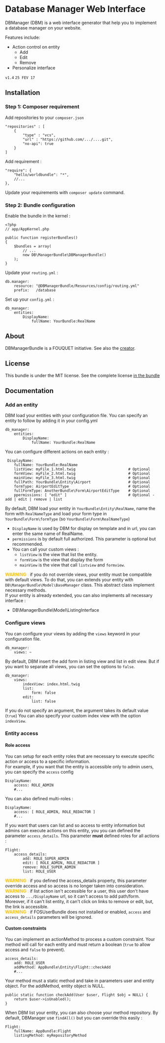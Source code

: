 
# Database Manager Web Interface

DBManager (DBM) is a web interface generator that help you to implement a database manager on your website.

Features include:
* Action control on entity
    * Add
    * Edit
    * Remove
* Personalize interface

`v1.4` `25 FEV 17`

## Installation

### Step 1: Composer requirement

Add repositories to your `composer.json`

    "repositories" : [
        {
            "type" : "vcs",
            "url" : "https://github.com/.../....git",
            "no-api": true
        }
    ]

Add requirement :

    "require": {
        "hello/worldbundle": "*",
        //...
    },

Update your requirements with `composer update` command.

### Step 2: Bundle configuration

Enable the bundle in the kernel :

    <?php
    // app/AppKernel.php

    public function registerBundles()
    {
        $bundles = array(
            // ...
            new DB\ManagerBundle\DBManagerBundle()
        );
    }

Update your `routing.yml` :

    db.manager:
        resource: "@DBManagerBundle/Resources/config/routing.yml"
        prefix:   /database

Set up your `config.yml` :

    db_manager:
        entities:
            DisplayName:
                fullName: YourBundle:RealName

## About

DBManagerBundle is a FOUQUET initiative.
See also the [creator](https://github.com/hugo082).

## License

This bundle is under the MIT license. See the complete license [in the bundle](LICENSE)

## Documentation

### Add an entity

DBM load your entities with your configuration file. You can specify an entity to follow by adding it in your config.yml

    db_manager:
        entities:
            DisplayName:
                fullName: YourBundle:RealName

You can configure different actions on each entity :

     DisplayName:
        fullName: YourBundle:RealName
        listView: myFile_1.html.twig                        # Optional
        formView: myFile_2.html.twig                        # Optional
        mainView: myFile_3.html.twig                        # Optional
        fullPath: YourBundle\Entity\Airport                 # Optional
        formType: AirportEditType                           # Optional
        fullFormType: AnotherBundle\Form\AirportEditType    # Optional
        ppermissions: [ "edit" ]                            # Optional - add | edit | remove | list

By default, DBM load your entity in `YourBundle\Entity\RealName`, name the form with `RealNameType` and load your form type in 
`YourBundle\Form\formType` (so `YourBundle\Form\RealNameType`)
- `DisplayName` is used by DBM for display on template and in url, you can enter the same name of RealName.
- `permissions` is by default full authorized. This parameter is optional but recommended.
- You can call your custom views :
    - `listView` is the view that list the entity.
    - `formView` is the view that display the form
    - `mainView` is the view that call `listview` and `formview`.

<span style="color:#FFC107">**WARNING** :</span> if you do not override views, your entity must be compatible with default views.
To do that, you can extends your entity with `DB\ManagerBundle\Model\BaseManager` class. This abstract class implement necessary methods.<br>
If your entity is already extended, you can also implements all necessary interface :
- DB\ManagerBundle\Model\ListingInterface

### Configure views

You can configure your views by adding the `views` keyword in your configuration file.

    db_manager:
        views: ~

By default, DBM insert the add form in listing view and list in edit view. But if you want to separate all views, you can 
set the options to `false`.

    db_manager:
        views:
            indexView: index.html.twig
            list:
                form: false
            edit:
                list: false

If you do not specify an argument, the argument takes its default value (`true`)
You can also specify your custom index view with the option `indexView`.

### Entity access

#### Role access

You can setup for each entity roles that are necessary to execute specific action or access to a specific information.<br>
For example, if you want that the entity is accessible only to admin users, you can specify the `access` config

    DisplayName:
        access: ROLE_ADMIN
        #...

You can also defined multi-roles :

    DisplayName:
        access: [ ROLE_ADMIN, ROLE_REDACTOR ]
        #...

If you want that users can list and so access to entity information but admins can execute actions on this entity, you
you can defined the parameter `access_details`. This parameter **must** defined roles for all actions :

    Flight:
        access_details:
            add: ROLE_SUPER_ADMIN
            edit: [ ROLE_ADMIN, ROLE_REDACTOR ]
            remove: ROLE_SUPER_ADMIN
            list: ROLE_USER

<span style="color:#FFC107">**WARNING** :</span> if you defined the access_details property, this parameter override access 
and so access is no longer taken into consideration.<br>
<span style="color:#FFC107">**WARNING** :</span> if list action isn't accessible for a user, this user don't have access to
 `.../DisplayName` url, so it can't access to add path/form. Moreover, if it can't list entity, it can't click on links 
 to remove or edit, but, the link is accessible.<br>
<span style="color:#FFC107">**WARNING** :</span> if FOSUserBundle does not installed or enabled, `access` and `access_details`
parameters will be ignored.


#### Custom constraints

You can implement an actionMethod to process a custom constraint. Your method will call for each entity and must return
a boolean (`true` to allow access and `false` to prevent).

    access_details:
        add: ROLE_USER
        addMethod: AppBundle\Entity\Flight::checkAdd
        #...

Your method must a static method and take in parameters user and entity object. For the addMethod, entity object is NULL.

    public static function checkAdd(User $user, Flight $obj = NULL) {
        return $user->isUnabled();
    }

When DBM list your entity, you can also choose your method repository. By default, DBManager use `findAll()` but you can 
override this easily :

    Flight:
        fullName: AppBundle:Flight
        listingMethod: myRepositoryMethod

